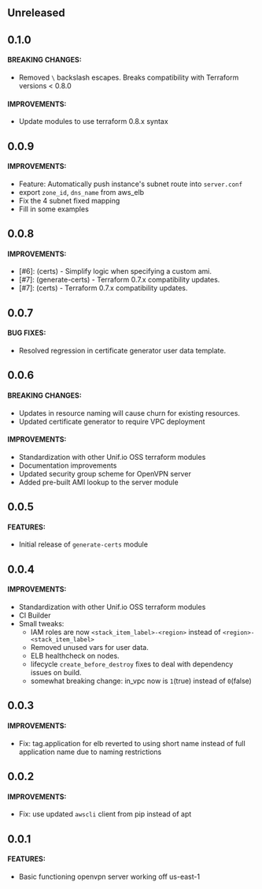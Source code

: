 ## Unreleased

## 0.1.0

#### BREAKING CHANGES:
- Removed `\` backslash escapes. Breaks compatibility with Terraform versions < 0.8.0

#### IMPROVEMENTS:
- Update modules to use terraform 0.8.x syntax

## 0.0.9

#### IMPROVEMENTS:
- Feature: Automatically push instance's subnet route into `server.conf`
- export `zone_id`, `dns_name` from aws_elb
- Fix the 4 subnet fixed mapping
- Fill in some examples

## 0.0.8

#### IMPROVEMENTS:
- [#6]: (certs) - Simplify logic when specifying a custom ami.
- [#7]: (generate-certs) - Terraform 0.7.x compatibility updates.
- [#7]: (certs) - Terraform 0.7.x compatibility updates.

## 0.0.7

#### BUG FIXES:
- Resolved regression in certificate generator user data template.

## 0.0.6

#### BREAKING CHANGES:
- Updates in resource naming will cause churn for existing resources.
- Updated certificate generator to require VPC deployment

#### IMPROVEMENTS:
- Standardization with other Unif.io OSS terraform modules
- Documentation improvements
- Updated security group scheme for OpenVPN server
- Added pre-built AMI lookup to the server module

## 0.0.5

#### FEATURES:
- Initial release of `generate-certs` module

## 0.0.4

#### IMPROVEMENTS:
- Standardization with other Unif.io OSS terraform modules
- CI Builder
- Small tweaks:
  - IAM roles are now `<stack_item_label>-<region>` instead of `<region>-<stack_item_label>`
  - Removed unused vars for user data.
  - ELB healthcheck on nodes.
  - lifecycle `create_before_destroy` fixes to deal with dependency issues on build.
  - somewhat breaking change: in_vpc now is `1`(true) instead of `0`(false)

## 0.0.3

#### IMPROVEMENTS:
- Fix: tag.application for elb reverted to using short name instead of full application name due to naming restrictions

## 0.0.2

#### IMPROVEMENTS:
- Fix: use updated `awscli` client from pip instead of apt

## 0.0.1

#### FEATURES:
- Basic functioning openvpn server working off us-east-1
